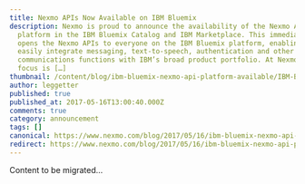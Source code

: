 ```yaml
---
title: Nexmo APIs Now Available on IBM Bluemix
description: Nexmo is proud to announce the availability of the Nexmo API
  platform in the IBM Bluemix Catalog and IBM Marketplace. This immediately
  opens the Nexmo APIs to everyone on the IBM Bluemix platform, enabling them to
  easily integrate messaging, text-to-speech, authentication and other
  communications functions with IBM’s broad product portfolio. At Nexmo, our
  focus is […]
thumbnail: /content/blog/ibm-bluemix-nexmo-api-platform-available/IBM-Bluemix-Integrates-Nexmo-API-Platform-IBM-Bluemix.jpg
author: leggetter
published: true
published_at: 2017-05-16T13:00:40.000Z
comments: true
category: announcement
tags: []
canonical: https://www.nexmo.com/blog/2017/05/16/ibm-bluemix-nexmo-api-platform-available
redirect: https://www.nexmo.com/blog/2017/05/16/ibm-bluemix-nexmo-api-platform-available
---
```


Content to be migrated...
